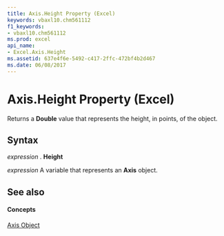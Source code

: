 ```yaml
---
title: Axis.Height Property (Excel)
keywords: vbaxl10.chm561112
f1_keywords:
- vbaxl10.chm561112
ms.prod: excel
api_name:
- Excel.Axis.Height
ms.assetid: 637e4f6e-5492-c417-2ffc-472bf4b2d467
ms.date: 06/08/2017
---
```



# Axis.Height Property (Excel)

Returns a **Double** value that represents the height, in points, of the object.


## Syntax

 _expression_ . **Height**

 _expression_ A variable that represents an **Axis** object.


## See also


#### Concepts


[Axis Object](axis-object-excel.md)

